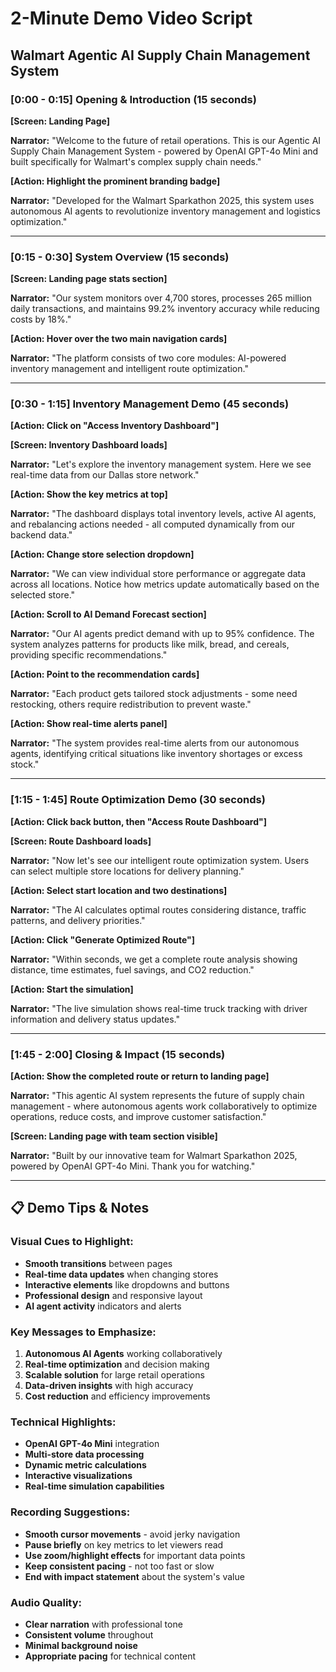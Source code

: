 # 2-Minute Demo Video Script
## Walmart Agentic AI Supply Chain Management System

### **[0:00 - 0:15] Opening & Introduction (15 seconds)**

**[Screen: Landing Page]**

**Narrator:** "Welcome to the future of retail operations. This is our Agentic AI Supply Chain Management System - powered by OpenAI GPT-4o Mini and built specifically for Walmart's complex supply chain needs."

**[Action: Highlight the prominent branding badge]**

**Narrator:** "Developed for the Walmart Sparkathon 2025, this system uses autonomous AI agents to revolutionize inventory management and logistics optimization."

---

### **[0:15 - 0:30] System Overview (15 seconds)**

**[Screen: Landing page stats section]**

**Narrator:** "Our system monitors over 4,700 stores, processes 265 million daily transactions, and maintains 99.2% inventory accuracy while reducing costs by 18%."

**[Action: Hover over the two main navigation cards]**

**Narrator:** "The platform consists of two core modules: AI-powered inventory management and intelligent route optimization."

---

### **[0:30 - 1:15] Inventory Management Demo (45 seconds)**

**[Action: Click on "Access Inventory Dashboard"]**

**[Screen: Inventory Dashboard loads]**

**Narrator:** "Let's explore the inventory management system. Here we see real-time data from our Dallas store network."

**[Action: Show the key metrics at top]**

**Narrator:** "The dashboard displays total inventory levels, active AI agents, and rebalancing actions needed - all computed dynamically from our backend data."

**[Action: Change store selection dropdown]**

**Narrator:** "We can view individual store performance or aggregate data across all locations. Notice how metrics update automatically based on the selected store."

**[Action: Scroll to AI Demand Forecast section]**

**Narrator:** "Our AI agents predict demand with up to 95% confidence. The system analyzes patterns for products like milk, bread, and cereals, providing specific recommendations."

**[Action: Point to the recommendation cards]**

**Narrator:** "Each product gets tailored stock adjustments - some need restocking, others require redistribution to prevent waste."

**[Action: Show real-time alerts panel]**

**Narrator:** "The system provides real-time alerts from our autonomous agents, identifying critical situations like inventory shortages or excess stock."

---

### **[1:15 - 1:45] Route Optimization Demo (30 seconds)**

**[Action: Click back button, then "Access Route Dashboard"]**

**[Screen: Route Dashboard loads]**

**Narrator:** "Now let's see our intelligent route optimization system. Users can select multiple store locations for delivery planning."

**[Action: Select start location and two destinations]**

**Narrator:** "The AI calculates optimal routes considering distance, traffic patterns, and delivery priorities."

**[Action: Click "Generate Optimized Route"]**

**Narrator:** "Within seconds, we get a complete route analysis showing distance, time estimates, fuel savings, and CO2 reduction."

**[Action: Start the simulation]**

**Narrator:** "The live simulation shows real-time truck tracking with driver information and delivery status updates."

---

### **[1:45 - 2:00] Closing & Impact (15 seconds)**

**[Action: Show the completed route or return to landing page]**

**Narrator:** "This agentic AI system represents the future of supply chain management - where autonomous agents work collaboratively to optimize operations, reduce costs, and improve customer satisfaction."

**[Screen: Landing page with team section visible]**

**Narrator:** "Built by our innovative team for Walmart Sparkathon 2025, powered by OpenAI GPT-4o Mini. Thank you for watching."

---

## **📋 Demo Tips & Notes**

### **Visual Cues to Highlight:**
- **Smooth transitions** between pages
- **Real-time data updates** when changing stores
- **Interactive elements** like dropdowns and buttons
- **Professional design** and responsive layout
- **AI agent activity** indicators and alerts

### **Key Messages to Emphasize:**
1. **Autonomous AI Agents** working collaboratively
2. **Real-time optimization** and decision making
3. **Scalable solution** for large retail operations
4. **Data-driven insights** with high accuracy
5. **Cost reduction** and efficiency improvements

### **Technical Highlights:**
- **OpenAI GPT-4o Mini** integration
- **Multi-store data processing**
- **Dynamic metric calculations**
- **Interactive visualizations**
- **Real-time simulation capabilities**

### **Recording Suggestions:**
- **Smooth cursor movements** - avoid jerky navigation
- **Pause briefly** on key metrics to let viewers read
- **Use zoom/highlight effects** for important data points
- **Keep consistent pacing** - not too fast or slow
- **End with impact statement** about the system's value

### **Audio Quality:**
- **Clear narration** with professional tone
- **Consistent volume** throughout
- **Minimal background noise**
- **Appropriate pacing** for technical content